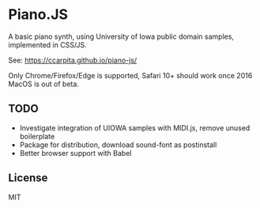 # Piano.JS

A basic piano synth, using University of Iowa public domain samples, implemented in CSS/JS.

See: https://ccarpita.github.io/piano-js/

Only Chrome/Firefox/Edge is supported, Safari 10+ should work once 2016 MacOS is out of beta.

## TODO

- Investigate integration of UIOWA samples with MIDI.js, remove unused boilerplate
- Package for distribution, download sound-font as postinstall
- Better browser support with Babel

## License

MIT
